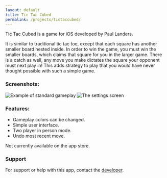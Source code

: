 ```yaml
---
layout: default
title: Tic Tac Cubed
permalink: /projects/tictaccubed/
---
```


Tic Tac Cubed is a game for iOS developed by Paul Landers.

It is similar to traditional tic tac toe, except that each square has another smaller board nested inside. In order to win the game, you must win the smaller boards, which claims that square for you in the larger game. There is a catch as well, any move you make dictates the square your opponent must next play in! This adds strategy to play that you would have never thought possible with such a simple game.

### Screenshots:
![][gameplay]
![][options]

### Features:
* Gameplay colors can be changed.
* Simple user interface.
* Two player in person mode.
* Undo most recent move.

Not currently available on the app store.

### Support
For support or help with this app, contact the [developer](paul.landers.dev@gmail.com).

[gameplay]: /assets/images/gameplay.png "Example of standard gameplay"
[options]: /assets/images/options.png "The settings screen"
